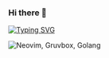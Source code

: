 ### Hi there 👋

[![Typing SVG](https://readme-typing-svg.demolab.com/?lines=First+line+of+text;Second+line+of+text)](https://git.io/typing-svg)

<img src="https://readme-typing-svg.herokuapp.com?font=jetbrains+mono&color=%23a9b665&size=22&center=false&vCenter=true&lines=Hi!%2C+I'm%2C+Nicolas Bello" alt="Neovim, Gruvbox, Golang">

<!--
**Naimuru/naimuru** is a ✨ _special_ ✨ repository because its `README.md` (this file) appears on your GitHub profile.

Here are some ideas to get you started:

- 🔭 I’m currently working on ...
- 🌱 I’m currently learning ...
- 👯 I’m looking to collaborate on ...
- 🤔 I’m looking for help with ...
- 💬 Ask me about ...
- 📫 How to reach me: ...
- 😄 Pronouns: ...
- ⚡ Fun fact: ...
-->
